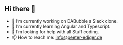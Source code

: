 ## Hi there 👋

- 🔭 I’m currently working on DABubble a Slack clone. 
- 🌱 I’m currently learning Angular and Typescript.
- 🤔 I’m looking for help with all Stuff coding.
- 📫 How to reach me: info@peeter-ediger.de

